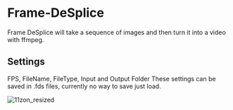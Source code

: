 # Frame-DeSplice
Frame DeSplice will take a sequence of images and then turn it into a video with ffmpeg.

## Settings

FPS, FileName, FileType, Input and Output Folder
These settings can be saved in .fds files, currently no way to
save just load.

![11zon_resized](https://user-images.githubusercontent.com/79758393/167444222-1aa68d4f-f299-4543-9cc0-4ccaafd0fc9b.jpg)
